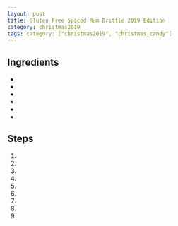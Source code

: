 ```yaml
---
layout: post
title: Gluten Free Spiced Rum Brittle 2019 Edition
category: christmas2019
tags: category: ["christmas2019", "christmas_candy"]
---
```

## Ingredients
* 
* 
* 
* 
* 
* 
## Steps

1. 
2. 
3. 
4. 
5. 
6. 
7. 
8. 
9. 